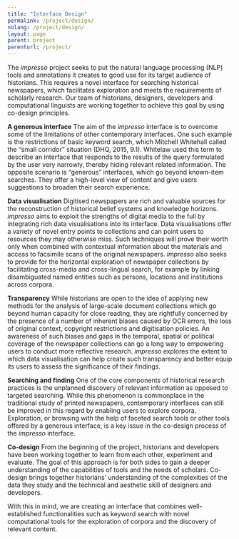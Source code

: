 ```yaml
---
title: "Interface Design"
permalink: /project/design/
nolang: /project/design/
layout: page
parent: project
parenturl: /project/
---
```


The *impresso* project seeks to put the natural language processing (NLP) tools and annotations it creates to good use for its target audience of historians. This requires a novel interface for searching historical newspapers, which facilitates exploration and meets the requirements of scholarly research. Our team of historians, designers, developers and computational linguists are working together to achieve this goal by using co-design principles.
 
**A generous interface**
The aim of the *impresso* interface is to overcome some of the limitations of other contemporary interfaces. One such example is the restrictions of basic keyword search, which Mitchell Whitehall called the “small corridor” situation (DHQ, 2015, 9.1). Whitelaw used this term to describe an interface that responds to the results of the query formulated by the user very narrowly, thereby hiding relevant related information. The opposite scenario is “generous” interfaces, which go beyond known-item searches. They offer a high-level view of content and give users suggestions to broaden their search experience.
 
**Data visualisation**
Digitised newspapers are rich and valuable sources for the reconstruction of historical belief systems and knowledge horizons. *impresso* aims to exploit the strengths of digital media to the full by integrating rich data visualisations into its interface. Data visualisations offer a variety of novel entry points to collections and can point users to resources they may otherwise miss. Such techniques will prove their worth only when combined with contextual information about the materials and access to facsimile scans of the original newspapers. *impresso* also seeks to provide for the horizontal exploration of newspaper collections by facilitating cross-media and cross-lingual search, for example by linking disambiguated named entities such as persons, locations and institutions across corpora.
 
**Transparency**
While historians are open to the idea of applying new methods for the analysis of large-scale document collections which go beyond human capacity for close reading, they are rightfully concerned by the presence of a number of inherent biases caused by OCR errors, the loss of original context, copyright restrictions and digitisation policies. An awareness of such biases and gaps in the temporal, spatial or political coverage of the newspaper collections can go a long way to empowering users to conduct more reflective research. *impresso* explores the extent to which data visualisation can help create such transparency and better equip its users to assess the significance of their findings.
 
**Searching and finding**
One of the core components of historical research practices is the unplanned discovery of relevant information as opposed to targeted searching. While this phenomenon is commonplace in the traditional study of printed newspapers, contemporary interfaces can still be improved in this regard by enabling users to explore corpora. Exploration, or browsing with the help of faceted search tools or other tools offered by a generous interface, is a key issue in the co-design process of the *impresso* interface.
 
**Co-design**
From the beginning of the project, historians and developers have been working together to learn from each other, experiment and evaluate. The goal of this approach is for both sides to gain a deeper understanding of the capabilities of tools and the needs of scholars. Co-design brings together historians’ understanding of the complexities of the data they study and the technical and aesthetic skill of designers and developers.
 
With this in mind, we are creating an interface that combines well-established functionalities such as keyword search with novel computational tools for the exploration of corpora and the discovery of relevant content.
